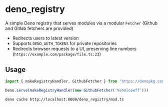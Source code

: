 # deno_registry

A simple Deno registry that serves modules via a modular `Fetcher` (Github and Gitlab fetchers are provided)

- Redirects users to latest version
- Supports `DENO_AUTH_TOKENS` for private repositories
- Redirects browser requests to a UI, preserving line numbers (`https://example.com/package/file.ts:23`)

## Usage

```typescript
import { makeRegistryHandler, GithubFetcher } from 'https://denopkg.com/Vehmloewff/registry@1.0.0/mod.ts'

Deno.serve(makeRegistryHandler(new GithubFetcher('Vehmloewff')))
```

```shell
deno cache http://localhost:8000/deno_registry/mod.ts
```
